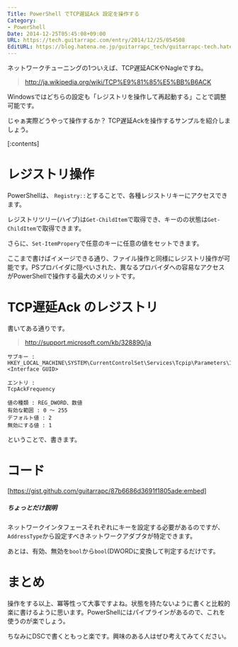 ```yaml
---
Title: PowerShell でTCP遅延Ack 設定を操作する
Category:
- PowerShell
Date: 2014-12-25T05:45:08+09:00
URL: https://tech.guitarrapc.com/entry/2014/12/25/054508
EditURL: https://blog.hatena.ne.jp/guitarrapc_tech/guitarrapc-tech.hatenablog.com/atom/entry/8454420450077970320
---
```


ネットワークチューニングの1ついえば、TCP遅延ACKやNagleですね。

> http://ja.wikipedia.org/wiki/TCP%E9%81%85%E5%BB%B6ACK

Windowsではどちらの設定も「レジストリを操作して再起動する」ことで調整可能です。

じゃぁ実際どうやって操作するか？ TCP遅延Ackを操作するサンプルを紹介しましょう。

[:contents]

# レジストリ操作

PowerShellは、 `Registry::`とすることで、各種レジストリキーにアクセスできます。

レジストリツリー(ハイブ)は`Get-ChildItem`で取得でき、キーのの状態は`Get-ChildItem`で取得できます。

さらに、`Set-ItemPropery`で任意のキーに任意の値をセットできます。

ここまで書けばイメージできる通り、ファイル操作と同様にレジストリ操作が可能です。PSプロバイダに隠ぺいされた、異なるプロバイダへの容易なアクセスがPowerShellで操作する最大のメリットです。

# TCP遅延Ack のレジストリ

書いてある通りです。

> http://support.microsoft.com/kb/328890/ja


```
サブキー :
HKEY_LOCAL_MACHINE\SYSTEM\CurrentControlSet\Services\Tcpip\Parameters\Interfaces\<Interface GUID>

エントリ :
TcpAckFrequency

値の種類 : REG_DWORD、数値
有効な範囲 : 0 ～ 255
デフォルト値 : 2
無効にする値 : 1
```

ということで、書きます。

# コード

[https://gist.github.com/guitarrapc/87b6686d3691f1805ade:embed]

##### ちょっとだけ説明

ネットワークインタフェースそれぞれにキーを設定する必要があるのですが、`AddressType`から設定すべきネットワークアダプタが特定できます。

あとは、有効、無効を`bool`から`bool`(DWORDに変換して判定するだけです。

# まとめ

操作をする以上、冪等性って大事ですよね。状態を持たないように書くと比較的楽に書けるように思います。PowerShellにはパイプラインがあるので、これを使うのが楽でしょう。

ちなみにDSCで書くともっと楽です。興味のある人はぜひ考えてみてください。
